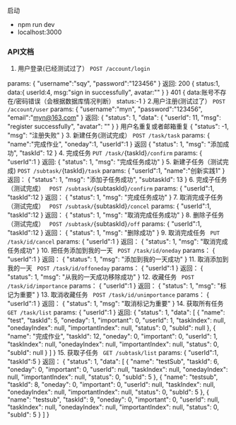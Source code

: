 启动
- npm run dev
- localhost:3000
### API文档
1. 用户登录(已经测试过了）
`POST /account/login`

params:
{
	"username":"sqy",
	"password":"123456"
}
返回:
200
{
	status:1,
	data:{
		userId:4,
		msg:"sign in successfully",
		avatar:""
	}
}
401
{
	data:账号不存在/密码错误（会根据数据库情况判断）
	status:-1
}
2.用户注册(测试过了）
`POST /account/user`
params:
{
	"username":"myn",
	"password":"123456",
	"email":"myn@163.com"
}
返回:
{
    "status": 1,
    "data": {
        "userId": 11,
        "msg": "register successfully",
        "avatar": ""
    }
}
用户名重复或者邮箱重复
{
    "status": -1,
    "msg": "注册失败"
}
3. 新建任务(测试完成）
`POST /task/task`
params:
{
	"name":"完成作业",
	"oneday":1,
	"userId":1
}
返回
{
    "status": 1,
    "msg": "添加成功",
    "taskId": 12
}
4. 完成任务
`PUT /task/`{taskId}`/confirm`
params:
{
	 "userId":1
}
返回:
{
    "status": 1,
    "msg": "完成任务成功"
}
5. 新建子任务（测试完成)
`POST /subtask/`{taskId}`/task`
params:
{
	 "userId":1,
	 "name":"创新实践1"
}
返回：
{
    "status": 1,
    "msg": "添加子任务成功",
    "subtaskId": 13
}
6. 完成子任务（测试完成）
` POST /subtask/`{subtaskId}`/confirm`
params:
{
	 "userId":1,
	 "taskId":12
}
返回：
{
    "status": 1,
    "msg": "完成任务成功"
}
7. 取消完成子任务（测试完成）
` POST /subtask/`{subtaskId}`/concel`
params:
{
	 "userId":1,
	 "taskId":12
}
返回：
{
    "status": 1,
    "msg": "取消完成任务成功"
}
8. 删除子任务（测试完成）
` POST /subtask/`{subtaskId}`/off`
params:
{
	 "userId":1,
	 "taskId":12
}
返回：
{
    "status": 1,
    "msg": "删除成功"
}
9. 取消完成任务
` PUT /task/id/cancel`
params:
{
	 "userId":1
}
返回：
{
    "status": 1,
    "msg": "取消完成任务成功"
}
10. 把任务添加到我的一天
` POST /task/id/oneday`
params：
{
	 "userId":1
}
返回：
{
    "status": 1,
    "msg": "添加到我的一天成功"
}
11. 取消添加到我的一天
` POST /task/id/offoneday`
params：
{
	 "userId":1
}
返回：
{
    "status": 1,
    "msg": "从我的一天成功移除成功"
}
12. 收藏任务
` POST /task/id/importance`
params：
{
	 "userId":1
}
返回：
{
    "status": 1,
    "msg": "标记为重要"
}
13. 取消收藏任务
` POST /task/id/unimportance`
params：
{
	 "userId":1
}
返回：
{
    "status": 1,
    "msg": "取消标记为重要"
}
14. 获取所有任务
` GET /task/list`
params:
{
	 "userId":1
}
返回:
{
    "status": 1,
    "data": [
        {
            "name": "test",
            "taskId": 5,
            "oneday": 1,
            "important": 0,
            "userId": 1,
            "taskIndex": null,
            "onedayIndex": null,
            "importantIndex": null,
            "status": 0,
            "subId": null
        },
        {
            "name": "完成作业",
            "taskId": 12,
            "oneday": 0,
            "important": 0,
            "userId": 1,
            "taskIndex": null,
            "onedayIndex": null,
            "importantIndex": null,
            "status": 0,
            "subId": null
        }
    ]
}
15. 获取子任务
` GET /subtask/list`
params:
{
	 "userId":1,
	 "taskId":5
}
返回：
{
    "status": 1,
    "data": [
        {
            "name": "testSub",
            "taskId": 6,
            "oneday": 0,
            "important": 0,
            "userId": null,
            "taskIndex": null,
            "onedayIndex": null,
            "importantIndex": null,
            "status": 0,
            "subId": 5
        },
        {
            "name": "testsub",
            "taskId": 8,
            "oneday": 0,
            "important": 0,
            "userId": null,
            "taskIndex": null,
            "onedayIndex": null,
            "importantIndex": null,
            "status": 0,
            "subId": 5
        },
        {
            "name": "testsub",
            "taskId": 9,
            "oneday": 0,
            "important": 0,
            "userId": null,
            "taskIndex": null,
            "onedayIndex": null,
            "importantIndex": null,
            "status": 0,
            "subId": 5
        }
    ]
}
